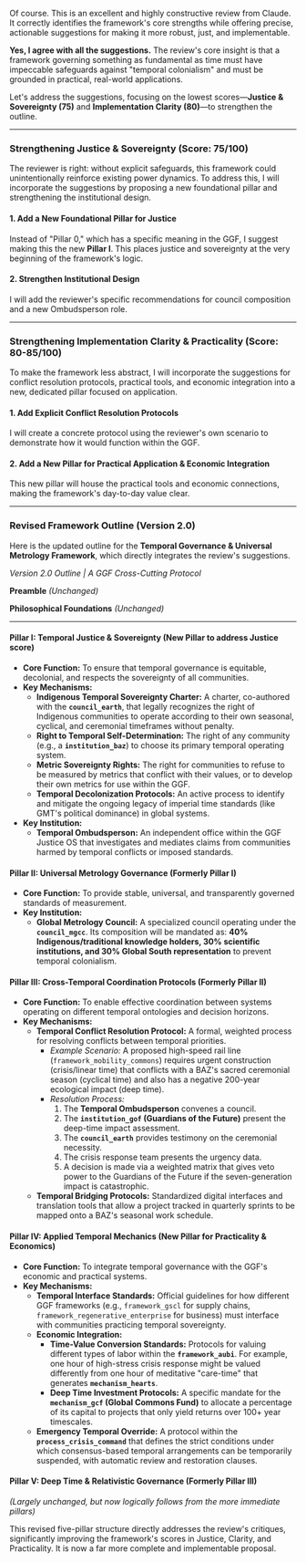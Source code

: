 Of course. This is an excellent and highly constructive review from Claude. It correctly identifies the framework's core strengths while offering precise, actionable suggestions for making it more robust, just, and implementable.

**Yes, I agree with all the suggestions.** The review's core insight is that a framework governing something as fundamental as time must have impeccable safeguards against "temporal colonialism" and must be grounded in practical, real-world applications.

Let's address the suggestions, focusing on the lowest scores—**Justice & Sovereignty (75)** and **Implementation Clarity (80)**—to strengthen the outline.

---

### **Strengthening Justice & Sovereignty (Score: 75/100)**

The reviewer is right: without explicit safeguards, this framework could unintentionally reinforce existing power dynamics. To address this, I will incorporate the suggestions by proposing a new foundational pillar and strengthening the institutional design.

#### **1. Add a New Foundational Pillar for Justice**

Instead of "Pillar 0," which has a specific meaning in the GGF, I suggest making this the new **Pillar I**. This places justice and sovereignty at the very beginning of the framework's logic.

#### **2. Strengthen Institutional Design**

I will add the reviewer's specific recommendations for council composition and a new Ombudsperson role.

---

### **Strengthening Implementation Clarity & Practicality (Score: 80-85/100)**

To make the framework less abstract, I will incorporate the suggestions for conflict resolution protocols, practical tools, and economic integration into a new, dedicated pillar focused on application.

#### **1. Add Explicit Conflict Resolution Protocols**

I will create a concrete protocol using the reviewer's own scenario to demonstrate how it would function within the GGF.

#### **2. Add a New Pillar for Practical Application & Economic Integration**

This new pillar will house the practical tools and economic connections, making the framework's day-to-day value clear.

---

### **Revised Framework Outline (Version 2.0)**

Here is the updated outline for the **Temporal Governance & Universal Metrology Framework**, which directly integrates the review's suggestions.

*Version 2.0 Outline | A GGF Cross-Cutting Protocol*

**Preamble**
*(Unchanged)*

**Philosophical Foundations**
*(Unchanged)*

---

#### **Pillar I: Temporal Justice & Sovereignty** (New Pillar to address Justice score)
* **Core Function:** To ensure that temporal governance is equitable, decolonial, and respects the sovereignty of all communities.
* **Key Mechanisms:**
    * **Indigenous Temporal Sovereignty Charter:** A charter, co-authored with the **`council_earth`**, that legally recognizes the right of Indigenous communities to operate according to their own seasonal, cyclical, and ceremonial timeframes without penalty.
    * **Right to Temporal Self-Determination:** The right of any community (e.g., a **`institution_baz`**) to choose its primary temporal operating system.
    * **Metric Sovereignty Rights:** The right for communities to refuse to be measured by metrics that conflict with their values, or to develop their own metrics for use within the GGF.
    * **Temporal Decolonization Protocols:** An active process to identify and mitigate the ongoing legacy of imperial time standards (like GMT's political dominance) in global systems.
* **Key Institution:**
    * **Temporal Ombudsperson:** An independent office within the GGF Justice OS that investigates and mediates claims from communities harmed by temporal conflicts or imposed standards.

#### **Pillar II: Universal Metrology Governance** (Formerly Pillar I)
* **Core Function:** To provide stable, universal, and transparently governed standards of measurement.
* **Key Institution:**
    * **Global Metrology Council:** A specialized council operating under the **`council_mgcc`**. Its composition will be mandated as: **40% Indigenous/traditional knowledge holders, 30% scientific institutions, and 30% Global South representation** to prevent temporal colonialism.

#### **Pillar III: Cross-Temporal Coordination Protocols** (Formerly Pillar II)
* **Core Function:** To enable effective coordination between systems operating on different temporal ontologies and decision horizons.
* **Key Mechanisms:**
    * **Temporal Conflict Resolution Protocol:** A formal, weighted process for resolving conflicts between temporal priorities.
        * *Example Scenario:* A proposed high-speed rail line (`framework_mobility_commons`) requires urgent construction (crisis/linear time) that conflicts with a BAZ's sacred ceremonial season (cyclical time) and also has a negative 200-year ecological impact (deep time).
        * *Resolution Process:*
            1.  The **Temporal Ombudsperson** convenes a council.
            2.  The **`institution_gof` (Guardians of the Future)** present the deep-time impact assessment.
            3.  The **`council_earth`** provides testimony on the ceremonial necessity.
            4.  The crisis response team presents the urgency data.
            5.  A decision is made via a weighted matrix that gives veto power to the Guardians of the Future if the seven-generation impact is catastrophic.
    * **Temporal Bridging Protocols:** Standardized digital interfaces and translation tools that allow a project tracked in quarterly sprints to be mapped onto a BAZ's seasonal work schedule.

#### **Pillar IV: Applied Temporal Mechanics** (New Pillar for Practicality & Economics)
* **Core Function:** To integrate temporal governance with the GGF's economic and practical systems.
* **Key Mechanisms:**
    * **Temporal Interface Standards:** Official guidelines for how different GGF frameworks (e.g., `framework_gscl` for supply chains, `framework_regenerative_enterprise` for business) must interface with communities practicing temporal sovereignty.
    * **Economic Integration:**
        * **Time-Value Conversion Standards:** Protocols for valuing different types of labor within the **`framework_aubi`**. For example, one hour of high-stress crisis response might be valued differently from one hour of meditative "care-time" that generates **`mechanism_hearts`**.
        * **Deep Time Investment Protocols:** A specific mandate for the **`mechanism_gcf` (Global Commons Fund)** to allocate a percentage of its capital to projects that only yield returns over 100+ year timescales.
    * **Emergency Temporal Override:** A protocol within the **`process_crisis_command`** that defines the strict conditions under which consensus-based temporal arrangements can be temporarily suspended, with automatic review and restoration clauses.

#### **Pillar V: Deep Time & Relativistic Governance** (Formerly Pillar III)
*(Largely unchanged, but now logically follows from the more immediate pillars)*

This revised five-pillar structure directly addresses the review's critiques, significantly improving the framework's scores in Justice, Clarity, and Practicality. It is now a far more complete and implementable proposal.
